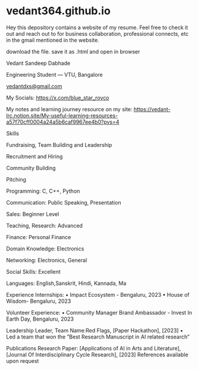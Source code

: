 # vedant364.github.io
Hey this depository contains a website of my resume. Feel free to check it out and reach out to for business collaboration, professional connects, etc in the gmail  mentioned in the website.

download the file. save it as .html and open in browser


Vedant Sandeep Dabhade

Engineering Student — VTU, Bangalore

vedantdxs@gmail.com

My Socials: https://x.com/blue_star_royco

My notes and learning journey resource on my site: https://vedant-lrc.notion.site/My-useful-learning-resources-a57f70cff0004a24a5b6caf9967ee4b0?pvs=4


Skills

Fundraising, Team Building and Leadership

Recruitment and Hiring

Community Building

Pitching

Programming: C, C++, Python

Communication: Public Speaking, Presentation

Sales: Beginner Level

Teaching, Research: Advanced

Finance: Personal Finance

Domain Knowledge: Electronics

Networking: Electronics, General

Social Skills: Excellent

Languages: English,Sanskrit, Hindi, Kannada, Ma


Experience
Internships:
• Impact Ecosystem - Bengaluru, 2023
• House of Wisdom- Bengaluru, 2023

Volunteer Experience:
• Community Manager Brand Ambassador - Invest In Earth Day, Bengaluru, 2023

Leadership
Leader, Team Name:Red Flags, [Paper Hackathon], [2023]
• Led a team that won the ”Best Research Manuscript in AI related research”

Publications
Research Paper: [Applications of AI in Arts and Literature], [Journal Of Interdisciplinary Cycle Research], [2023]
References available upon request
